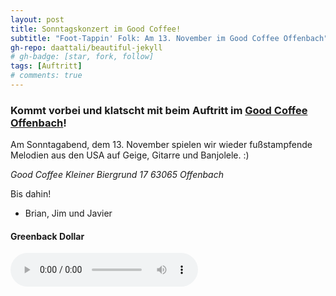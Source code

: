 ```yaml
---
layout: post
title: Sonntagskonzert im Good Coffee!
subtitle: "Foot-Tappin' Folk: Am 13. November im Good Coffee Offenbach"
gh-repo: daattali/beautiful-jekyll
# gh-badge: [star, fork, follow]
tags: [Auftritt]
# comments: true
---
```


### Kommt vorbei und klatscht mit beim Auftritt im [Good Coffee Offenbach](https://thegoodcoffee.de/offenbach)!

Am Sonntagabend, dem 13. November spielen wir wieder fußstampfende Melodien aus den USA auf Geige, Gitarre und Banjolele. :)

*Good Coffee*
*Kleiner Biergrund 17*
*63065 Offenbach*

Bis dahin!

- Brian, Jim und Javier
  
#### Greenback Dollar
 <audio controls>
     <source src="/assets/mp3/greenback_dollar.mp3" type="audio/mpeg">
</audio>